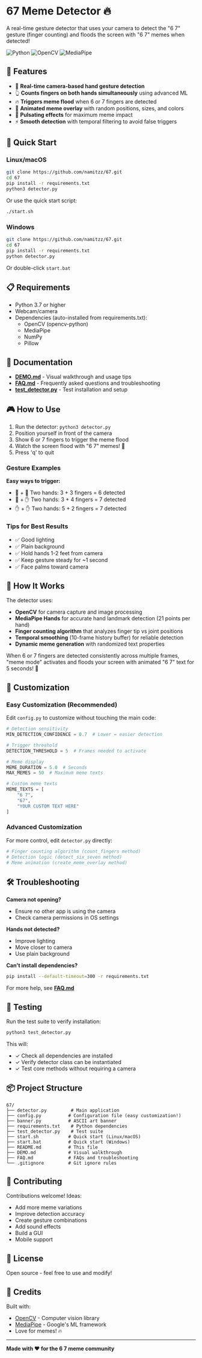 # 67 Meme Detector 🔥

A real-time gesture detector that uses your camera to detect the "6 7" gesture (finger counting) and floods the screen with "6 7" memes when detected!

![Python](https://img.shields.io/badge/Python-3.7%2B-blue)
![OpenCV](https://img.shields.io/badge/OpenCV-4.8%2B-green)
![MediaPipe](https://img.shields.io/badge/MediaPipe-0.10%2B-orange)

## 🎯 Features

- 🎥 **Real-time camera-based hand gesture detection**
- 👆 **Counts fingers on both hands simultaneously** using advanced ML
- 🔥 **Triggers meme flood** when 6 or 7 fingers are detected
- 💫 **Animated meme overlay** with random positions, sizes, and colors
- 🎨 **Pulsating effects** for maximum meme impact
- ⚡ **Smooth detection** with temporal filtering to avoid false triggers

## 🚀 Quick Start

### Linux/macOS
```bash
git clone https://github.com/namitzz/67.git
cd 67
pip install -r requirements.txt
python3 detector.py
```

Or use the quick start script:
```bash
./start.sh
```

### Windows
```bash
git clone https://github.com/namitzz/67.git
cd 67
pip install -r requirements.txt
python detector.py
```

Or double-click `start.bat`

## 📋 Requirements

- Python 3.7 or higher
- Webcam/camera
- Dependencies (auto-installed from requirements.txt):
  - OpenCV (opencv-python)
  - MediaPipe
  - NumPy
  - Pillow

## 📖 Documentation

- **[DEMO.md](DEMO.md)** - Visual walkthrough and usage tips
- **[FAQ.md](FAQ.md)** - Frequently asked questions and troubleshooting
- **[test_detector.py](test_detector.py)** - Test installation and setup

## 🎮 How to Use

1. Run the detector: `python3 detector.py`
2. Position yourself in front of the camera
3. Show 6 or 7 fingers to trigger the meme flood
4. Watch the screen flood with "6 7" memes! 🎉
5. Press 'q' to quit

### Gesture Examples

**Easy ways to trigger:**
- 👋 + 👋 Two hands: 3 + 3 fingers = 6 detected
- 👋 + ✋ Two hands: 3 + 4 fingers = 7 detected  
- ✋ + ✋ Two hands: 5 + 2 fingers = 7 detected

### Tips for Best Results

- ✅ Good lighting
- ✅ Plain background
- ✅ Hold hands 1-2 feet from camera
- ✅ Keep gesture steady for ~1 second
- ✅ Face palms toward camera

## 🔧 How It Works

The detector uses:
- **OpenCV** for camera capture and image processing
- **MediaPipe Hands** for accurate hand landmark detection (21 points per hand)
- **Finger counting algorithm** that analyzes finger tip vs joint positions
- **Temporal smoothing** (10-frame history buffer) for reliable detection
- **Dynamic meme generation** with randomized text properties

When 6 or 7 fingers are detected consistently across multiple frames, "meme mode" activates and floods your screen with animated "6 7" text for 5 seconds! 🎉

## 🎨 Customization

### Easy Customization (Recommended)

Edit `config.py` to customize without touching the main code:

```python
# Detection sensitivity
MIN_DETECTION_CONFIDENCE = 0.7  # Lower = easier detection

# Trigger threshold
DETECTION_THRESHOLD = 5  # Frames needed to activate

# Meme display
MEME_DURATION = 5.0  # Seconds
MAX_MEMES = 50  # Maximum meme texts

# Custom meme texts
MEME_TEXTS = [
    "6 7",
    "67",
    "YOUR CUSTOM TEXT HERE"
]
```

### Advanced Customization

For more control, edit `detector.py` directly:

```python
# Finger counting algorithm (count_fingers method)
# Detection logic (detect_six_seven method)  
# Meme animation (create_meme_overlay method)
```

## 🛠️ Troubleshooting

**Camera not opening?**
- Ensure no other app is using the camera
- Check camera permissions in OS settings

**Hands not detected?**
- Improve lighting
- Move closer to camera
- Use plain background

**Can't install dependencies?**
```bash
pip install --default-timeout=300 -r requirements.txt
```

For more help, see **[FAQ.md](FAQ.md)**

## 🧪 Testing

Run the test suite to verify installation:
```bash
python3 test_detector.py
```

This will:
- ✓ Check all dependencies are installed
- ✓ Verify detector class can be instantiated  
- ✓ Test core methods without requiring a camera

## 📦 Project Structure

```
67/
├── detector.py         # Main application
├── config.py          # Configuration file (easy customization!)
├── banner.py          # ASCII art banner
├── requirements.txt    # Python dependencies
├── test_detector.py    # Test suite
├── start.sh           # Quick start (Linux/macOS)
├── start.bat          # Quick start (Windows)
├── README.md          # This file
├── DEMO.md            # Visual walkthrough
├── FAQ.md             # FAQs and troubleshooting
└── .gitignore         # Git ignore rules
```

## 🤝 Contributing

Contributions welcome! Ideas:
- Add more meme variations
- Improve detection accuracy
- Create gesture combinations
- Add sound effects
- Build a GUI
- Mobile support

## 📝 License

Open source - feel free to use and modify!

## 🎉 Credits

Built with:
- [OpenCV](https://opencv.org/) - Computer vision library
- [MediaPipe](https://mediapipe.dev/) - Google's ML framework
- Love for memes! 🔥

---

**Made with ❤️ for the 6 7 meme community**